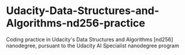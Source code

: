 # Udacity-Data-Structures-and-Algorithms-nd256-practice
Coding practice in Udacity's Data Structures and Algorithms [nd256] nanodegree, pursuant to the Udacity AI Specialist nanodegree program
